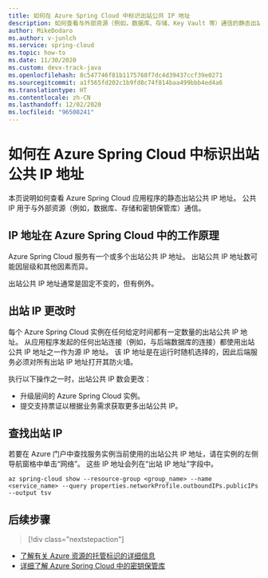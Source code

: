 ```yaml
---
title: 如何在 Azure Spring Cloud 中标识出站公共 IP 地址
description: 如何查看与外部资源（例如，数据库、存储、Key Vault 等）通信的静态出站公共 IP 地址。
author: MikeDodaro
ms.author: v-junlch
ms.service: spring-cloud
ms.topic: how-to
ms.date: 11/30/2020
ms.custom: devx-track-java
ms.openlocfilehash: 8c547746f81b1175768f7dc4d39437ccf39e0271
ms.sourcegitcommit: a1f565fd202c1b9fd8c74f814baa499bbb4ed4a6
ms.translationtype: HT
ms.contentlocale: zh-CN
ms.lasthandoff: 12/02/2020
ms.locfileid: "96508241"
---
```

# <a name="how-to-identify-outbound-public-ip-addresses-in-azure-spring-cloud"></a>如何在 Azure Spring Cloud 中标识出站公共 IP 地址

本页说明如何查看 Azure Spring Cloud 应用程序的静态出站公共 IP 地址。  公共 IP 用于与外部资源（例如，数据库、存储和密钥保管库）通信。

## <a name="how-ip-addresses-work-in-azure-spring-cloud"></a>IP 地址在 Azure Spring Cloud 中的工作原理

Azure Spring Cloud 服务有一个或多个出站公共 IP 地址。 出站公共 IP 地址数可能因层级和其他因素而异。 

出站公共 IP 地址通常是固定不变的，但有例外。

## <a name="when-outbound-ips-change"></a>出站 IP 更改时

每个 Azure Spring Cloud 实例在任何给定时间都有一定数量的出站公共 IP 地址。 从应用程序发起的任何出站连接（例如，与后端数据库的连接）都使用出站公共 IP 地址之一作为源 IP 地址。 该 IP 地址是在运行时随机选择的，因此后端服务必须对所有出站 IP 地址打开其防火墙。

执行以下操作之一时，出站公共 IP 数会更改：

- 升级层间的 Azure Spring Cloud 实例。
- 提交支持票证以根据业务需求获取更多出站公共 IP。

## <a name="find-outbound-ips"></a>查找出站 IP

若要在 Azure 门户中查找服务实例当前使用的出站公共 IP 地址，请在实例的左侧导航窗格中单击“网络”。 这些 IP 地址会列在“出站 IP 地址”字段中。

```Azure CLI
az spring-cloud show --resource-group <group_name> --name <service_name> --query properties.networkProfile.outboundIPs.publicIPs --output tsv
```

## <a name="next-steps"></a>后续步骤
> [!div class="nextstepaction"]
* [了解有关 Azure 资源的托管标识的详细信息](https://github.com/MicrosoftDocs/azure-docs/blob/master/articles/active-directory/managed-identities-azure-resources/overview.md)
* [详细了解 Azure Spring Cloud 中的密钥保管库](spring-cloud-tutorial-managed-identities-key-vault.md)

